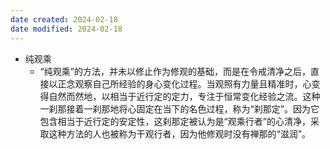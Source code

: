 ```yaml
---
date created: 2024-02-18
date modified: 2024-02-18
---
```

- 纯观乘
    - “纯观乘”的方法，并未以修止作为修观的基础，而是在令戒清净之后，直接以正念观察自己所经验的身心变化过程。当观照有力量且精准时，心变得自然而然地，以相当于近行定的定力，专注于恒常变化经验之流。这种一刹那接着一刹那地将心固定在当下的名色过程，称为“刹那定”。因为它包含相当于近行定的安定性，这刹那定被认为是“观乘行者”的心清净，采取这种方法的人也被称为干观行者，因为他修观时没有禅那的“滋润”。
